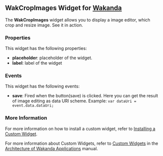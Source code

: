 ## WakCropImages Widget for [Wakanda](http://wakanda.org)

The __WakCropImages__ widget allows you to display a image editor, which crop and resize image. See it in action.

### Properties
This widget has the following properties:

* __placeholder__: placeholder of the widget.
* __label__: label of the widget

### Events
This widget has the following events:

* __save__: Fired when the button(save) is clicked. Here you can get the result of image editing as data URI scheme. Example: `var dataUri = event.data.dataUri;`


### More Information
For more information on how to install a custom widget, refer to [Installing a Custom Widget](http://doc.wakanda.org/WakandaStudio0/help/Title/en/page3869.html#1027761).

For more information about Custom Widgets, refer to [Custom Widgets](http://doc.wakanda.org/Wakanda0.v5/help/Title/en/page3863.html "Custom Widgets") in the [Architecture of Wakanda Applications](http://doc.wakanda.org/Wakanda0.v5/help/Title/en/page3844.html "Architecture of Wakanda Applications") manual.
